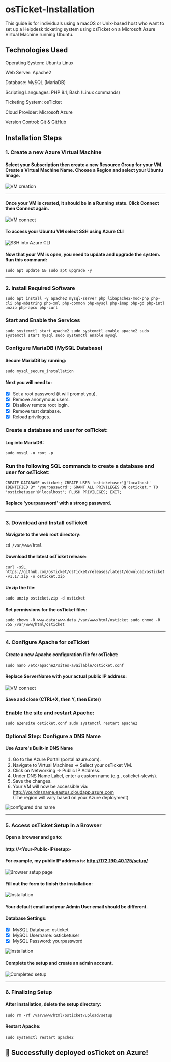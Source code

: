 # osTicket-Installation
This guide is for individuals using a macOS or Unix-based host who want to set up a Helpdesk ticketing system using osTicket on a Microsoft Azure Virtual Machine running Ubuntu.




## Technologies Used

Operating System: Ubuntu Linux

Web Server: Apache2

Database: MySQL (MariaDB)

Scripting Languages: PHP 8.1, Bash (Linux commands)

Ticketing System: osTicket

Cloud Provider: Microsoft Azure

Version Control: Git & GitHub


## Installation Steps
### 1. Create a new Azure Virtual Machine  

 #### Select your __Subscription__ then create a new __Resource Group__ for your VM. Create a __Virtual Machine Name__. Choose a __Region__  and select your Ubuntu __Image__.
  ![VM creation](images/createvm.png)          
***     

#### Once your VM is created, it should be in  a __Running__ state. Click __Connect__ then __Connect__ again.

 ![VM connect](images/connect.png)   



#### To access your Ubuntu VM select __SSH using Azure CLI__
 ![SSH into Azure CLI](images/cli.png) 



#### Now that your VM is open, you need to update and upgrade the system. Run this command:
`sudo apt update && sudo apt upgrade -y`

****

### 2. Install Required Software  
   `sudo apt install -y apache2 mysql-server php libapache2-mod-php php-cli php-mbstring php-xml php-common php-mysql php-imap php-gd php-intl unzip php-apcu php-curl`

   ### Start and Enable the Services
   `sudo systemctl start apache2
sudo systemctl enable apache2
sudo systemctl start mysql
sudo systemctl enable mysql`

### Configure MariaDB (MySQL Database)
#### Secure MariaDB by running:
`sudo mysql_secure_installation`

#### Next you will need to: 
- [x] Set a root password (it will prompt you).
- [x] Remove anonymous users.
- [x] Disallow remote root login.
- [x] Remove test database.
- [x] Reload privileges.

### Create a database and user for osTicket:
#### Log into MariaDB:
`sudo mysql -u root -p`

### Run the following SQL commands to create a database and user for osTicket:
`CREATE DATABASE osticket;
CREATE USER 'osticketuser'@'localhost' IDENTIFIED BY 'yourpassword';
GRANT ALL PRIVILEGES ON osticket.* TO 'osticketuser'@'localhost';
FLUSH PRIVILEGES;
EXIT;`
#### Replace __'yourpassword'__ with a strong password.

****

### 3. Download and Install osTicket
#### Navigate to the web root directory:
`cd /var/www/html`
#### Download the latest osTicket release:
`curl -sSL https://github.com/osTicket/osTicket/releases/latest/download/osTicket-v1.17.zip -o osticket.zip`
#### Unzip the file:
`sudo unzip osticket.zip -d osticket`
#### Set permissions for the osTicket files:
`sudo chown -R www-data:www-data /var/www/html/osticket
sudo chmod -R 755 /var/www/html/osticket`

****

### 4. Configure Apache for osTicket
#### Create a new Apache configuration file for osTicket:
`sudo nano /etc/apache2/sites-available/osticket.conf`
#### Replace __ServerName__ with your actual public IP address:
![VM connect](images/conf.png)   
#### Save and close (CTRL+X, then Y, then Enter)

### Enable the site and restart Apache:
`sudo a2ensite osticket.conf
sudo systemctl restart apache2`

### Optional Step: Configure a DNS Name
#### Use Azure's Built-in DNS Name

1. Go to the Azure Portal (portal.azure.com).
2. Navigate to Virtual Machines → Select your osTicket VM.
3. Click on Networking → Public IP Address.
4. Under DNS Name Label, enter a custom name (e.g., osticket-slewis).
5. Save the changes.
6. Your VM will now be accessible via:
   http://yourdnsname.eastus.cloudapp.azure.com  
   (The region will vary based on your Azure deployment)

![configured dns name](images/dns.png) 
   

****

### 5. Access osTicket Setup in a Browser
#### Open a browser and go to:
#### http://<Your-Public-IP/setup>
#### For example, my public IP address is: http://172.190.40.175/setup/ 
![Browser setup page ](images/installed.png)   

#### Fill out the form to finish the installation:
![Installation ](images/configure.png) 

#### Your default email and your Admin User email should be different. 
#### Database Settings:
- [x] MySQL Database: osticket
- [x] MySQL Username: osticketuser
- [x] MySQL Password: yourpassword

![Installation ](images/database.png) 
 #### Complete the setup and create an admin account. 
 ![Completed setup ](images/completed.png) 
****

### 6. Finalizing Setup
#### After installation, delete the setup directory:
`sudo rm -rf /var/www/html/osticket/upload/setup`
#### Restart Apache:
`sudo systemctl restart apache2`


## 🚀 Successfully deployed osTicket on Azure!
